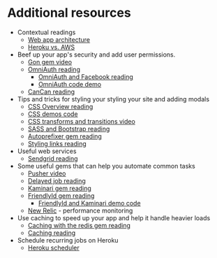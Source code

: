 # Additional resources

* Contextual readings
  * [Web app architecture][web-app-architecture]
  * [Heroku vs. AWS][heroku-vs-aws]
* Beef up your app's security and add user permissions.
  * [Gon gem video][gon]
  * [OmniAuth reading][omniauth]
    * [OmniAuth and Facebook reading][omniauth-and-facebook]
    * [OmniAuth code demo][omniauth-demo]
  * [CanCan reading][cancan]
* Tips and tricks for styling your styling your site and adding modals
  * [CSS Overview reading][css]
  * [CSS demos code][css-demos]
  * [CSS transforms and transitions video][css-transitions]
  * [SASS and Bootstrap reading][sass-and-bootstrap]
  * [Autoprefixer gem reading][autoprefixer]
  * [Styling links reading][styling-links]
* Useful web services
  * [Sendgrid reading][sendgrid]
* Some useful gems that can help you automate common tasks
  * [Pusher video][pusher]
  * [Delayed job reading][delayed-job]
  * [Kaminari gem reading][kaminari]
  * [FriendlyId gem reading][friendly-id]
    * [FriendlyId and Kaminari demo code][code-demo]
  * [New Relic][new-relic] - performance monitoring
* Use caching to speed up your app and help it handle heavier loads
  * [Caching with the redis gem reading][redis]
  * [Caching reading][caching]
* Schedule recurring jobs on Heroku
  * [Heroku scheduler][heroku-scheduler]

[web-app-architecture]: resources/expository_readings/web_app_architecture.md
[heroku-vs-aws]: resources/expository_readings/aws-vs-heroku.md

[gon]: https://vimeo.com/168132088
[omniauth]: resources/security/omniauth.md
[omniauth-and-facebook]: resources/security/facebook-login.md
[omniauth-demo]: https://github.com/appacademy/OmniAuthDevise
[cancan]: resources/security/cancan.md

[css]: resources/styling/css.md
[css-demos]: https://github.com/appacademy/css-demos
[css-transitions]: https://vimeo.com/164928587
[sass-and-bootstrap]: resources/styling/sass-bootstrap-typography.md
[autoprefixer]: resources/styling/autoprefixer.md
[styling-links]: resources/styling/styling.md

[sendgrid]: resources/apis/sendgrid.md

[pusher]: https://vimeo.com/164515140
[delayed-job]: resources/gems/delayed-job.md
[kaminari]: resources/gems/kaminari.md
[friendly-id]: resources/gems/friendly-id.md
[code-demo]: https://github.com/appacademy/friendly-kaminari-demo
[new-relic]: https://github.com/newrelic/rpm

[caching]: resources/caching/caching.md
[redis]: resources/caching/redis.md

[heroku-scheduler]: resources/helpful_tools/heroku-scheduler.md
